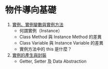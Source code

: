 # 物件導向基礎

 1. [實例、實例變數與實例方法][1]
    - 何謂實例（Instance）
    - Class Method 與 Instance Method 的差異
    - Class Variable 與 Instance Variable 的差異
    - 實例方法中的 this 是什麼？
 2. [實例的產生與封裝][2]
    - Getter, Setter 及 Data Abstraction


  [1]: http://javasteps.plweb.org/java_object.html
  [2]: http://javasteps.plweb.org/java_encap.html
